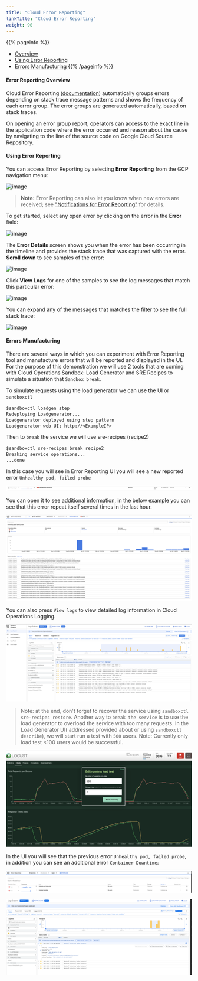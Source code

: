 ```yaml
---
title: "Cloud Error Reporting"
linkTitle: "Cloud Error Reporting"
weight: 90
---
```


{{% pageinfo %}}
* [Overview](#error-reporting-overview)
* [Using Error Reporting](#using-error-reporting)
* [Errors Manufacturing ](#errors-manufacturing )
{{% /pageinfo %}}

#### Error Reporting Overview

Cloud Error Reporting ([documentation](https://cloud.google.com/error-reporting/docs/)) automatically groups errors depending on stack trace message patterns and shows the frequency of each error group. The error groups are generated automatically, based on stack traces.

On opening an error group report, operators can access to the exact line in the application code where the error occurred and reason about the cause by navigating to the line of the source code on Google Cloud Source Repository. 

#### Using Error Reporting

You can access Error Reporting by selecting **Error Reporting** from the GCP navigation menu:

![image](/docs/images/user-guide/31-errorrep.png)

> **Note:** Error Reporting can also let you know when new errors are received; see ["Notifications for Error Reporting"](https://cloud.google.com/error-reporting/docs/notifications) for details.

To get started, select any open error by clicking on the error in the **Error** field:

![image](/docs/images/user-guide/32-errordet.png)

The **Error Details** screen shows you when the error has been occurring in the timeline and provides the stack trace that was captured with the error.  **Scroll down** to see samples of the error:

![image](/docs/images/user-guide/33-samples.png)

Click **View Logs** for one of the samples to see the log messages that match this particular error:

![image](/docs/images/user-guide/34-logs.png)

You can expand any of the messages that matches the filter to see the full stack trace:

![image](/docs/images/user-guide/35-logdet.png)

#### Errors Manufacturing 

There are several ways in which you can experiment with Error Reporting tool and manufacture errors that will be reported and displayed in the UI. For the purpose of this demonstration we will use 2 tools that are coming with Cloud Operations Sandbox: Load Generator and SRE Recipes to simulate a situation that `Sandbox break`.

To simulate requests using the load generator we can use the UI or `sandboxctl`

```
$sandboxctl loadgen step
Redeploying Loadgenerator...
Loadgenerator deployed using step pattern
Loadgenerator web UI: http://<ExampleIP>
```

Then to `break` the service we will use sre-recipes (recipe2)

```
$sandboxctl sre-recipes break recipe2
Breaking service operations...
...done
```

In this case you will see in Error Reporting UI you will see a new reported error `Unhealthy pod, failed probe`

![image](/docs/images/user-guide/51-Error-Reporting-podfailed.png)

You can open it to see additional information, in the below example you can see that this error repeat itself several times in the last hour.

![image](/docs/images/user-guide/52-Error-Reporting-pod.png)

You can also press `View logs` to view detailed log information in Cloud Operations Logging.
  
![image](/docs/images/user-guide/53-Error-Reporting-logs.png)

> Note: at the end, don't forget to recover the service using `sandboxctl sre-recipes restore`. 
Another way to `break the service` is to use the load generator to overload the service with too many requests.
In the Load Generator UI( addressed provided about or using `sandboxctl describe`), we will start run a test with `500` users. 
> Note: Currently only load test <100 users would be successful.

![image](/docs/images/user-guide/56-Error-Reporting-loadgen.png)

In the UI you will see that the previous error `Unhealthy pod, failed probe`, in addition you can see an additional error `Container Downtime`:

![image](/docs/images/user-guide/54-Error-Reporting2.png)

![image](/docs/images/user-guide/55-Error-Reporting-failed-con-logs.png)